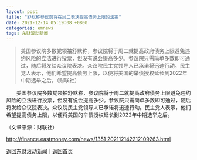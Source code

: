 ```yaml
---
layout: post
title: "舒默称参议院将在周二表决提高债务上限的法案"
date: 2021-12-14 05:19:08 +0800
categories: emnews
tags: 东财滚动新闻
---
```

> 美国参议院多数党领袖舒默称，参议院将于周二就提高政府债务上限避免违约风险的立法进行投票，但没有说会提高多少。参议院只需简单多数即可通过，随后将发给众议院表决。众议院民主党领导人已承诺将迅速行动。民主党人表示，他们希望提高债务上限，以便将美国的举债授权延长到2022年中期选举之后。（财联社）

<p>　　美国参议院多数党领袖舒默称，参议院将于周二就提高政府债务上限避免违约风险的立法进行投票，但没有说会提高多少。参议院只需简单多数即可通过，随后将发给众议院表决。众议院民主党领导人已承诺将迅速行动。民主党人表示，他们希望提高债务上限，以便将美国的举债授权延长到2022年中期选举之后。</p><p class="em_media">（文章来源：财联社）</p>

<http://finance.eastmoney.com/news/1351,202112142212109263.html>

[返回东财滚动新闻](//finews.withounder.com/emnews/)｜[返回首页](//finews.withounder.com/)